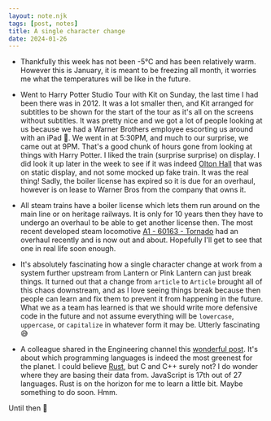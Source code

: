 ```yaml
---
layout: note.njk
tags: [post, notes]
title: A single character change
date: 2024-01-26
---
```


* Thankfully this week has not been -5°C and has been relatively warm. However this is January, it is meant to be freezing all month, it worries me what the temperatures will be like in the future.

* Went to Harry Potter Studio Tour with Kit on Sunday, the last time I had been there was in 2012. It was a lot smaller then, and Kit arranged for subtitles to be shown for the start of the tour as it's all on the screens without subtitles. It was pretty nice and we got a lot of people looking at us because we had a Warner Brothers employee escorting us around with an iPad 🤣. We went in at 5:30PM, and much to our surprise, we came out at 9PM. That's a good chunk of hours gone from looking at things with Harry Potter. I liked the train (surprise surprise) on display. I did look it up later in the week to see if it was indeed [Olton Hall](https://en.wikipedia.org/wiki/GWR_4900_Class_5972_Olton_Hall) that was on static display, and not some mocked up fake train. It was the real thing! Sadly, the boiler license has expired so it is due for an overhaul, however is on lease to Warner Bros from the company that owns it.

* All steam trains have a boiler license which lets them run around on the main line or on heritage railways. It is only for 10 years then they have to undergo an overhaul to be able to get another license then. The most recent developed steam locomotive [A1 - 60163 - Tornado](https://en.wikipedia.org/wiki/LNER_Peppercorn_Class_A1_60163_Tornado) had an overhaul recently and is now out and about. Hopefully I'll get to see that one in real life soon enough.

* It's absolutely fascinating how a single character change at work from a system further upstream from Lantern or Pink Lantern can just break things. It turned out that a change from `article` to `Article` brought all of this chaos downstream, and as I love seeing things break because then people can learn and fix them to prevent it from happening in the future. What we as a team has learned is that we should write more defensive code in the future and not assume everything will be `lowercase`, `uppercase`, or `capitalize` in whatever form it may be. Utterly fascinating 😅

* A colleague shared in the Engineering channel this [wonderful post](https://www.linkedin.com/posts/bytebytego_systemdesign-coding-interviewtips-activity-7156542626446344192-nmBJ). It's about which programming languages is indeed the most greenest for the planet. I could believe [Rust](https://www.rust-lang.org/), but C and C++ surely not? I do wonder where they are basing their data from. JavaScript is 17th out of 27 languages. Rust is on the horizon for me to learn a little bit. Maybe something to do soon. Hmm.

Until then 👋
